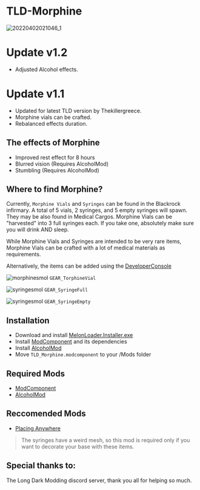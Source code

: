# TLD-Morphine

![20220402021046_1](https://user-images.githubusercontent.com/102776369/161359073-25bd7862-7567-4229-848c-7004e55fbeb4.jpg)

# Update v1.2
- Adjusted Alcohol effects.

# Update v1.1
- Updated for latest TLD version by Thekillergreece.
- Morphine vials can be crafted.
- Rebalanced effects duration.

## The effects of Morphine
* Improved rest effect for 8 hours
* Blurred vision (Requires AlcoholMod)
* Stumbling (Requires AlcoholMod)

## Where to find Morphine?
Currently, `Morphine Vials` and `Syringes` can be found in the Blackrock infirmary. A total of 5 vials, 2 syringes, and 5 empty syringes will spawn. They may be also found in Medical Cargos.
Morphine Vials can be "harvested" into 3 full syringes each. If you take one, absolutely make sure you will drink AND sleep.

While Morphine Vials and Syringes are intended to be very rare items, Morphine Vials can be crafted with a lot of medical materials as requirements.

Alternatively, the items can be added using the [DeveloperConsole](https://github.com/FINDarkside/TLD-Developer-Console)

![morphinesmol](https://user-images.githubusercontent.com/102776369/161359964-30bdad30-2833-4b04-b8a2-d155dbd95962.png) `GEAR_TorphineVial`

![syringesmol](https://user-images.githubusercontent.com/102776369/161359991-2be1021a-c98a-4d66-af19-82140de548c2.png) `GEAR_SyringeFull`

![syringesmol](https://user-images.githubusercontent.com/102776369/161359996-6c7eebb0-b8f2-4ab2-9b04-f35ef7c3bfab.png) `GEAR_SyringeEmpty`

## Installation
* Download and install [MelonLoader.Installer.exe](https://github.com/HerpDerpinstine/MelonLoader/releases/latest/download/MelonLoader.Installer.exe)
* Install [ModComponent](https://github.com/ds5678/ModComponent) and its dependencies
* Install [AlcoholMod](https://github.com/No3371/AlcoholMod)
* Move `TLD_Morphine.modcomponent` to your /Mods folder

## Required Mods
* [ModComponent](https://github.com/ds5678/ModComponent)
* [AlcoholMod](https://github.com/No3371/AlcoholMod)

## Reccomended Mods
* [Placing Anywhere](https://github.com/Xpazeman/tld-placing-anywhere)
> The syringes have a weird mesh, so this mod is required only if you want to decorate your base with these items.

## Special thanks to:
The Long Dark Modding discord server, thank you all for helping so much.

